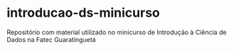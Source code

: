 # introducao-ds-minicurso
Repositório com material utilizado no minicurso de Introdução à Ciência de Dados na Fatec Guaratinguetá
